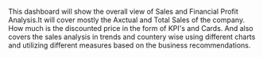This dashboard will show the overall view of Sales and Financial Profit Analysis.It will cover mostly the Axctual and Total Sales of the company.
How much is the discounted price in the form of KPI's and Cards.
And also covers the sales analysis in trends and countery wise using different charts and utilizing different measures based on the business recommendations.
